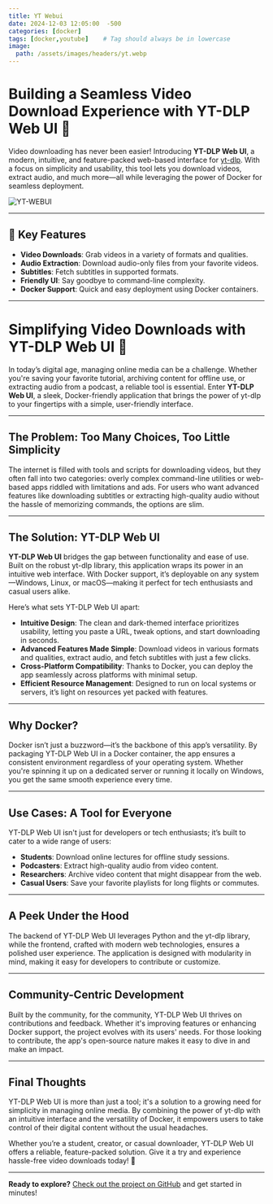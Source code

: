 ```yaml
---
title: YT Webui
date: 2024-12-03 12:05:00  -500
categories: [docker]
tags: [docker,youtube]    # Tag should always be in lowercase
image:
  path: /assets/images/headers/yt.webp
---
```



# Building a Seamless Video Download Experience with YT-DLP Web UI 🚀

Video downloading has never been easier! Introducing **YT-DLP Web UI**, a modern, intuitive, and feature-packed web-based interface for [yt-dlp](https://github.com/yt-dlp/yt-dlp). With a focus on simplicity and usability, this tool lets you download videos, extract audio, and much more—all while leveraging the power of Docker for seamless deployment.

![YT-WEBUI](https://imagedelivery.net/WfhVb8dSNAAvdXUdMfBuPQ/48ffe438-3815-432d-8947-8a1d361c1800/public)

---

## 🌟 Key Features

- **Video Downloads**: Grab videos in a variety of formats and qualities.
- **Audio Extraction**: Download audio-only files from your favorite videos.
- **Subtitles**: Fetch subtitles in supported formats.
- **Friendly UI**: Say goodbye to command-line complexity.
- **Docker Support**: Quick and easy deployment using Docker containers.

---

# Simplifying Video Downloads with YT-DLP Web UI 🚀

In today’s digital age, managing online media can be a challenge. Whether you're saving your favorite tutorial, archiving content for offline use, or extracting audio from a podcast, a reliable tool is essential. Enter **YT-DLP Web UI**, a sleek, Docker-friendly application that brings the power of yt-dlp to your fingertips with a simple, user-friendly interface.

---

## The Problem: Too Many Choices, Too Little Simplicity

The internet is filled with tools and scripts for downloading videos, but they often fall into two categories: overly complex command-line utilities or web-based apps riddled with limitations and ads. For users who want advanced features like downloading subtitles or extracting high-quality audio without the hassle of memorizing commands, the options are slim.

---

## The Solution: YT-DLP Web UI

**YT-DLP Web UI** bridges the gap between functionality and ease of use. Built on the robust yt-dlp library, this application wraps its power in an intuitive web interface. With Docker support, it’s deployable on any system—Windows, Linux, or macOS—making it perfect for tech enthusiasts and casual users alike.

Here’s what sets YT-DLP Web UI apart:

- **Intuitive Design**: The clean and dark-themed interface prioritizes usability, letting you paste a URL, tweak options, and start downloading in seconds.
- **Advanced Features Made Simple**: Download videos in various formats and qualities, extract audio, and fetch subtitles with just a few clicks.
- **Cross-Platform Compatibility**: Thanks to Docker, you can deploy the app seamlessly across platforms with minimal setup.
- **Efficient Resource Management**: Designed to run on local systems or servers, it’s light on resources yet packed with features.

---

## Why Docker? 

Docker isn’t just a buzzword—it’s the backbone of this app’s versatility. By packaging YT-DLP Web UI in a Docker container, the app ensures a consistent environment regardless of your operating system. Whether you're spinning it up on a dedicated server or running it locally on Windows, you get the same smooth experience every time.

---

## Use Cases: A Tool for Everyone

YT-DLP Web UI isn't just for developers or tech enthusiasts; it’s built to cater to a wide range of users:

- **Students**: Download online lectures for offline study sessions.
- **Podcasters**: Extract high-quality audio from video content.
- **Researchers**: Archive video content that might disappear from the web.
- **Casual Users**: Save your favorite playlists for long flights or commutes.

---

## A Peek Under the Hood

The backend of YT-DLP Web UI leverages Python and the yt-dlp library, while the frontend, crafted with modern web technologies, ensures a polished user experience. The application is designed with modularity in mind, making it easy for developers to contribute or customize.

---

## Community-Centric Development

Built by the community, for the community, YT-DLP Web UI thrives on contributions and feedback. Whether it's improving features or enhancing Docker support, the project evolves with its users' needs. For those looking to contribute, the app's open-source nature makes it easy to dive in and make an impact.

---

## Final Thoughts

YT-DLP Web UI is more than just a tool; it's a solution to a growing need for simplicity in managing online media. By combining the power of yt-dlp with an intuitive interface and the versatility of Docker, it empowers users to take control of their digital content without the usual headaches.

Whether you’re a student, creator, or casual downloader, YT-DLP Web UI offers a reliable, feature-packed solution. Give it a try and experience hassle-free video downloads today! 🎉

--- 

**Ready to explore?** [Check out the project on GitHub](https://github.com/bigsk1/yt-webui) and get started in minutes!
